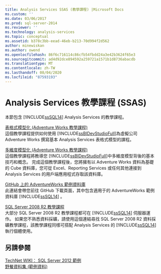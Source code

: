 ```yaml
---
title: Analysis Services SSAS (教學課程) |Microsoft Docs
ms.custom: ''
ms.date: 03/06/2017
ms.prod: sql-server-2014
ms.reviewer: ''
ms.technology: analysis-services
ms.topic: conceptual
ms.assetid: b378c3bb-eead-46eb-b213-70d994f2d562
author: minewiskan
ms.author: owend
ms.openlocfilehash: 86f6c716114c86cfb54fbdd24a3e42b3624f65e3
ms.sourcegitcommit: ad4d92dce894592a259721a1571b1d8736abacdb
ms.translationtype: MT
ms.contentlocale: zh-TW
ms.lasthandoff: 08/04/2020
ms.locfileid: "87593193"
---
```

# <a name="analysis-services-tutorials-ssas"></a>Analysis Services 教學課程 (SSAS)
  本節包含 [!INCLUDE[ssSQL14](../includes/sssql14-md.md)] Analysis Services 的教學課程。  
  
 [表格式模型化 &#40;Adventure Works 教學課程&#41;](tabular-modeling-adventure-works-tutorial.md)  
 這個教學課程提供如何使用 [!INCLUDE[ssBIDevStudioFull](../includes/ssbidevstudiofull-md.md)]為虛擬公司 Adventure Works 撰寫基本 Analysis Services 表格式模型的課程。  
  
 [多維度模型化 &#40;Adventure Works 教學課程&#41;](multidimensional-modeling-adventure-works-tutorial.md)  
 這個教學課程將教導您 [!INCLUDE[ssBIDevStudioFull](../includes/ssbidevstudiofull-md.md)]中多維度模型背後的基本技巧和概念。 完成這個教學課程後，您將擁有以 Adventure Works 資料為基礎的 Cube 資料庫，您可從 Excel、Reporting Services 或任何其他連接到 Analysis Services 的用戶端應用程式存取該資料庫。  
  
 [GitHub 上的 AdventureWorks 範例資料庫](https://github.com/Microsoft/sql-server-samples/releases/tag/adventureworks)  
 此連結會帶您前往 GitHub 下載頁面，其中包含適用于的 AdventureWorks 範例資料庫 [!INCLUDE[ssSQL14](../includes/sssql14-md.md)] 。  
  
 [SQL Server 2008 R2 教學課程](https://go.microsoft.com/fwlink/?linkID=220944)  
 大部分 SQL Server 2008 R2 教學課程都可在 [!INCLUDE[ssSQL14](../includes/sssql14-md.md)] 伺服器運作。 如果您不熟悉資料採礦，請使用這個連結尋找 SQL Server 2008 R2 資料採礦教學課程，該教學課程同樣可搭配 Analysis Services 的 [!INCLUDE[ssSQL14](../includes/sssql14-md.md)] 執行個體使用。  
  
## <a name="see-also"></a>另請參閱  
 [TechNet WIKI： SQL Server 2012 範例](https://go.microsoft.com/fwlink/?linkID=220734)   
 [野餐資料集 (範例資料) ](https://go.microsoft.com/fwlink/?linkID=219108)  
  
  
